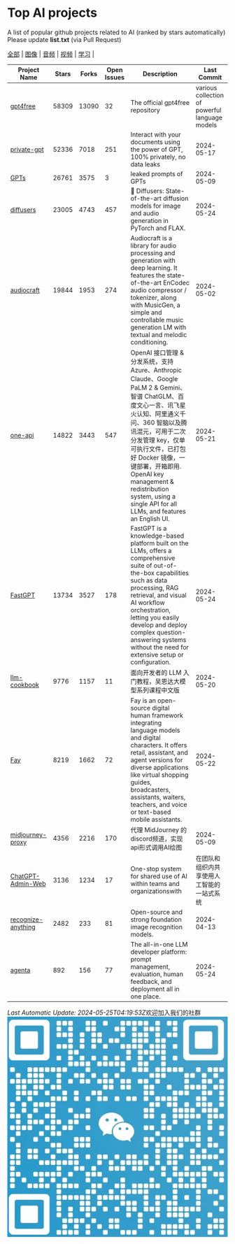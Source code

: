 # Top AI projects
A list of popular github projects related to AI (ranked by stars automatically)
Please update **list.txt** (via Pull Request)

<a href="./README.md">全部</a> |   <a href="./READMEpicture.md">图像</a> |   <a href="./READMEaudio.md">音频</a> | <a href="./READMEvideo.md">视频</a> | <a href="./READMElearn.md">学习</a> | 

| Project Name | Stars | Forks | Open Issues | Description | Last Commit |
| ------------ | ----- | ----- | ----------- | ----------- | ----------- |
| [gpt4free](https://github.com/xtekky/gpt4free) | 58309 | 13090 | 32 | The official gpt4free repository | various collection of powerful language models | 2024-05-23 |
| [private-gpt](https://github.com/zylon-ai/private-gpt) | 52336 | 7018 | 251 | Interact with your documents using the power of GPT, 100% privately, no data leaks | 2024-05-17 |
| [GPTs](https://github.com/linexjlin/GPTs) | 26761 | 3575 | 3 | leaked prompts of GPTs | 2024-05-09 |
| [diffusers](https://github.com/huggingface/diffusers) | 23005 | 4743 | 457 | 🤗 Diffusers: State-of-the-art diffusion models for image and audio generation in PyTorch and FLAX. | 2024-05-24 |
| [audiocraft](https://github.com/facebookresearch/audiocraft) | 19844 | 1953 | 274 | Audiocraft is a library for audio processing and generation with deep learning. It features the state-of-the-art EnCodec audio compressor / tokenizer, along with MusicGen, a simple and controllable music generation LM with textual and melodic conditioning. | 2024-05-02 |
| [one-api](https://github.com/songquanpeng/one-api) | 14822 | 3443 | 547 | OpenAI 接口管理 & 分发系统，支持 Azure、Anthropic Claude、Google PaLM 2 & Gemini、智谱 ChatGLM、百度文心一言、讯飞星火认知、阿里通义千问、360 智脑以及腾讯混元，可用于二次分发管理 key，仅单可执行文件，已打包好 Docker 镜像，一键部署，开箱即用. OpenAI key management & redistribution system, using a single API for all LLMs, and features an English UI. | 2024-05-21 |
| [FastGPT](https://github.com/labring/FastGPT) | 13734 | 3527 | 178 | FastGPT is a knowledge-based platform built on the LLMs, offers a comprehensive suite of out-of-the-box capabilities such as data processing, RAG retrieval, and visual AI workflow orchestration, letting you easily develop and deploy complex question-answering systems without the need for extensive setup or configuration. | 2024-05-24 |
| [llm-cookbook](https://github.com/datawhalechina/llm-cookbook) | 9776 | 1157 | 11 | 面向开发者的 LLM 入门教程，吴恩达大模型系列课程中文版 | 2024-05-20 |
| [Fay](https://github.com/xszyou/Fay) | 8219 | 1662 | 72 | Fay is an open-source digital human framework integrating language models and digital characters. It offers retail, assistant, and agent versions for diverse applications like virtual shopping guides, broadcasters, assistants, waiters, teachers, and voice or text-based mobile assistants. | 2024-05-22 |
| [midjourney-proxy](https://github.com/novicezk/midjourney-proxy) | 4356 | 2216 | 170 | 代理 MidJourney 的discord频道，实现api形式调用AI绘图 | 2024-05-09 |
| [ChatGPT-Admin-Web](https://github.com/AprilNEA/ChatGPT-Admin-Web) | 3136 | 1234 | 17 | One-stop system for shared use of AI within teams and organizationswith | 在团队和组织内共享使用人工智能的一站式系统 | 2023-12-27 |
| [recognize-anything](https://github.com/xinyu1205/recognize-anything) | 2482 | 233 | 81 | Open-source and strong foundation image recognition models. | 2024-04-13 |
| [agenta](https://github.com/Agenta-AI/agenta) | 892 | 156 | 77 | The all-in-one LLM developer platform: prompt management, evaluation, human feedback, and deployment all in one place. | 2024-05-24 |

*Last Automatic Update: 2024-05-25T04:19:53Z*欢迎加入我们的社群 ![](https://raw.githubusercontent.com/mouuii/picture/master/weichat.jpg) 